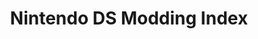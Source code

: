 ---
title: Nintendo DS Modding Index
description: The complete guide to modding the Nintendo DS
permalink: /modding/ds-index
layout: share
redirectUrl: https://wiki.ds-homebrew.com/ds-index/
---